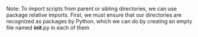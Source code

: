 Note: To import scripts from parent or sibling directories, we can use package relative imports. First, we must ensure that our directories are recognized as packages by Python, which we can do by creating an empty file named __init__.py in each of them